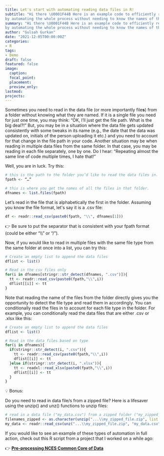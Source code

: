 ```yaml
---
title: Let's start with automating reading data files in R!
subtitle: "Hi there \U0001F44B Here is an example code to efficiently read data files in R from a folder 
by automating the whole process without needing to know the names of the files."
summary: "Hi there \U0001F44B Here is an example code to efficiently read data files in R from a folder 
by automating the whole process without needing to know the names of the files."
author: "Gulsah Gurkan"
date: "2021-12-05T00:00:00Z"
categories:
- R
tags:
- Demo
draft: false
featured: false
image:
  caption: 
  focal_point: 
  placement: 
  preview_only: 
lastmod: 
projects:
---
```


Sometimes you need to read in the data file (or more importantly file**s**) from a folder without knowing what they are named. If it is a single file you need for just one time, you may think: “OK, I’ll just get the file path. What is the big deal?!” But, you may be in a situation where the data file gets updated consistently with some tweaks in its name (e.g., the date that the data was updated on, initials of the person uploading it etc.) and you need to account for that change in the file path in your code. Another situation may be when reading in multiple data files from the same folder. In that case, you may be reading in each file separately, one by one. Do I hear: “Repeating almost the same line of code multiple times, I hate that!” 

Well, you are in luck. Try this:

```r
# this is the path to the folder you’d like to read the data files in.
fpath <- “…” 

# this is where you get the names of all the files in that folder.
dfnames <- list.files(fpath) 
```

Let’s read in the file that is alphabetically the first in the folder. Assuming you know the file format, let's say it is a .csv file:

```r
df <- readr::read_csv(paste0(fpath, "\\", dfnames[1]))
```

👉 Be sure to put the separator that is consistent with your fpath format (could be either “\\\” or “/”).

Now, if you would like to read in multiple files with the same file type from the same folder at once into a list, you can try this:


```r
# Create an empty list to append the data files
dflist <- list()

# Read in the csv files only
for(i in dfnames[stringr::str_detect(dfnames, ".csv")]){
  tt <- readr::read_csv(paste0(fpath,"\\",i))
  dflist[[i]] <- tt
}
```

Note that reading the name of the files from the folder directly gives you the opportunity to detect the file type and read them in accordingly. You can conditionally read the files in to account for each file type in the folder. For example, you can conditionally read the data files that are either .csv or .xlsx like this:

```r
# Create an empty list to append the data files
dflist <- list()

# Read in the data files based on type
for(i in dfnames){
  if(stringr::str_detect(i, ".csv")){
    tt <- readr::read_csv(paste0(fpath,"\\",i))
    dflist[[i]] <- tt
  }else if(stringr::str_detect(i, ".xlsx")){
    tt <- readxl::read_xlsx(paste0(fpath,"\\",i))
    dflist[[i]] <- tt
  }
}
```


💡 Bonus:

Do you need to read in data file/s from a zipped file? Here is a lifesaver using the unzip() and unz() functions to unzip files:


```r
# read in a data file ("my_data.csv") from a zipped folder ("my_zipped_file.zip"):
filenames_zipped <- as.character(unzip("...\\my_zipped_file.zip", list = TRUE)$Name)
my_data <- readr::read_csv(unz("...\\my_zipped_file.zip", "my_data.csv"))
```

If you would like to see an example of these types of automation in full action, check out this R script from a project that I worked on a while ago:

👉 [**Pre-processing NCES Common Core of Data**](https://github.com/Gulsah-G/CCD_data_prep) 











